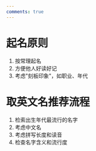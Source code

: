 ```yaml
---
comments: true
---
```


# 起名原则

1. 按常理起名
2. 方便他人好读好记
3. 考虑"刻板印象"，如职业、年代

# 取英文名推荐流程

1. 检索出生年代最流行的名字
2. 考虑中文名
3. 考虑拼写长度和读音
4. 检查名字含义和流行度